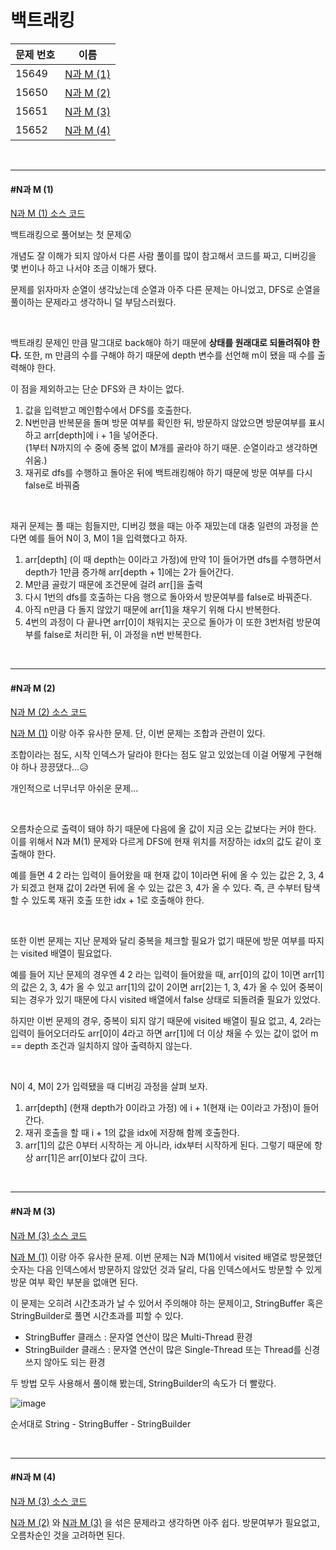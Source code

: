 # 백트래킹

| 문제 번호 | 이름                   |
| --------- | ---------------------- |
| 15649     | [N과 M (1)](N과-M-(1)) |
| 15650     | [N과 M (2)](N과-M-(2)) |
| 15651     | [N과 M (3)](N과-M-(3)) |
| 15652     | [N과 M (4)](N과-M-(4)) |

<br>

<hr>

#### #N과 M (1)

[N과 M (1) 소스 코드](https://github.com/hjyeon-n/Algorithm_study/blob/master/BOJ/2020.08/Solution_15649.java)

백트래킹으로 풀어보는 첫 문제😲

개념도 잘 이해가 되지 않아서 다른 사람 풀이를 많이 참고해서 코드를 짜고, 디버깅을 몇 번이나 하고 나서야 조금 이해가 됐다.

문제를 읽자마자 순열이 생각났는데 순열과 아주 다른 문제는 아니었고, DFS로 순열을 풀이하는 문제라고 생각하니 덜 부담스러웠다.

<br>

백트래킹 문제인 만큼 말그대로 back해야 하기 때문에 **상태를 원래대로 되돌려줘야 한다.** 또한, m 만큼의 수를 구해야 하기 때문에 depth 변수를 선언해 m이 됐을 때 수를 출력해야 한다.

이 점을 제외하고는 단순 DFS와 큰 차이는 없다.

1. 값을 입력받고 메인함수에서 DFS를 호출한다.
2. N번만큼 반복문을 돌며 방문 여부를 확인한 뒤, 방문하지 않았으면 방문여부를 표시하고 arr[depth]에 i + 1을 넣어준다. <br>
   (1부터 N까지의 수 중에 중복 없이 M개를 골라야 하기 때문. 순열이라고 생각하면 쉬움.)
3. 재귀로 dfs를 수행하고 돌아온 뒤에 백트래킹해야 하기 때문에 방문 여부를 다시 false로 바꿔줌

<br>

재귀 문제는 풀 때는 힘들지만, 디버깅 했을 때는 아주 재밌는데 대충 일련의 과정을 쓴다면 예를 들어 N이 3, M이 1을 입력했다고 하자.

1. arr[depth] (이 때 depth는 0이라고 가정)에 만약 1이 들어가면 dfs를 수행하면서 depth가 1만큼 증가해 arr[depth + 1]에는 2가 들어간다.
2. M만큼 골랐기 때문에 조건문에 걸려 arr[]을 출력
3. 다시 1번의 dfs를 호출하는 다음 행으로 돌아와서 방문여부를 false로 바꿔준다.
4. 아직 n만큼 다 돌지 않았기 때문에 arr[1]을 채우기 위해 다시 반복한다.
5. 4번의 과정이 다 끝나면 arr[0]이 채워지는 곳으로 돌아가 이 또한 3번처럼 방문여부를 false로 처리한 뒤, 이 과정을 n번 반복한다.

<br>

<hr>

#### #N과 M (2)

[N과 M (2) 소스 코드](https://github.com/hjyeon-n/Algorithm_study/blob/master/BOJ/2020.08/Solution_15650.java)

[N과 M (1)](N과-M-(1)) 이랑 아주 유사한 문제. 단, 이번 문제는 조합과 관련이 있다.

조합이라는 점도, 시작 인덱스가 달라야 한다는 점도 알고 있었는데 이걸 어떻게 구현해야 하나 끙끙댔다...😥 

개인적으로 너무너무 아쉬운 문제... 

<br>

오름차순으로 출력이 돼야 하기 때문에 다음에 올 값이 지금 오는 값보다는 커야 한다. 이를 위해서 N과 M(1) 문제와 다르게 DFS에 현재 위치를 저장하는 idx의 값도 같이 호출해야 한다. 

예를 들면 4 2 라는 입력이 들어왔을 때 현재 값이 1이라면 뒤에 올 수 있는 값은 2, 3, 4가 되겠고 현재 값이 2라면 뒤에 올 수 있는 값은 3, 4가 올 수 있다. 즉, 큰 수부터 탐색할 수 있도록 재귀 호출 또한 idx + 1로 호출해야 한다.

<br>

또한 이번 문제는 지난 문제와 달리 중복을 체크할 필요가 없기 때문에 방문 여부를 따지는 visited 배열이 필요없다. 

예를 들어 지난 문제의 경우엔 4 2 라는 입력이 들어왔을 때, arr[0]의 값이 1이면 arr[1]의 값은 2, 3, 4가 올 수 있고 arr[1]의 값이 2이면 arr[2]는 1, 3, 4가 올 수 있어 중복이 되는 경우가 있기 때문에 다시 visited 배열에서 false 상태로 되돌려줄 필요가 있었다. 

하지만 이번 문제의 경우, 중복이 되지 않기 때문에 visited 배열이 필요 없고, 4, 2라는 입력이 들어오더라도 arr[0]이 4라고 하면 arr[1]에 더 이상 채울 수 있는 값이 없어 m == depth 조건과 일치하지 않아 출력하지 않는다.

<br>

N이 4, M이 2가 입력됐을 때 디버깅 과정을 살펴 보자.

1. arr[depth] (현재 depth가 0이라고 가정) 에 i + 1(현재 i는 0이라고 가정)이 들어간다.
2. 재귀 호출을 할 때 i + 1의 값을 idx에 저장해 함께 호출한다.
3. arr[1]의 값은 0부터 시작하는 게 아니라, idx부터 시작하게 된다. 그렇기 때문에 항상 arr[1]은 arr[0]보다 값이 크다.

<br>

<hr>

#### #N과 M (3)

[N과 M (3) 소스 코드](https://github.com/hjyeon-n/Algorithm_study/blob/master/BOJ/2020.08/Solution_15651.java)

[N과 M (1)](N과-M-(1)) 이랑 아주 유사한 문제.  이번 문제는 N과 M(1)에서 visited 배열로 방문했던 숫자는 다음 인덱스에서 방문하지 않았던 것과 달리, 다음 인덱스에서도 방문할 수 있게 방문 여부 확인 부분을 없애면 된다.

이 문제는 오히려 시간초과가 날 수 있어서 주의해야 하는 문제이고, StringBuffer 혹은 StringBuilder로 풀면 시간초과를 피할 수 있다. 

- StringBuffer 클래스 : 문자열 연산이 많은 Multi-Thread 환경
- StringBuilder 클래스 : 문자열 연산이 많은 Single-Thread 또는 Thread를 신경쓰지 않아도 되는 환경



두 방법 모두 사용해서 풀이해 봤는데, StringBuilder의 속도가 더 빨랐다.

![image](https://user-images.githubusercontent.com/62419307/89262935-58548400-d66b-11ea-959d-cb5990f9c97c.png)



순서대로 String - StringBuffer - StringBuilder

<br>

<hr>

#### #N과 M (4)

[N과 M (3) 소스 코드](https://github.com/hjyeon-n/Algorithm_study/blob/master/BOJ/2020.08/Solution_15652.java)

[N과 M (2)](N과-M-(2)) 와 [N과 M (3)](N과-M-(3)) 을 섞은 문제라고 생각하면 아주 쉽다. 방문여부가 필요없고, 오름차순인 것을 고려하면 된다. 